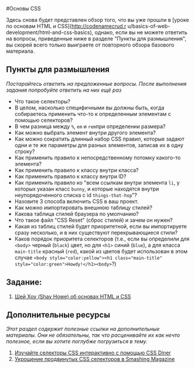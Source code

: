 #Основы CSS

Здесь снова будет представлен обзор того, что вы уже прошли в [уроке по основам HTML и CSS](http://codenamecrud.r u/basics-of-web-development/html-and-css-basics), однако, если вы не можете ответить на вопросы, приведенные ниже в разделе "Пункты для размышления", вы скорей всего только выиграете от повторного обзора базового материала.


## Пункты для размышления

_Постарайтесь ответить на предложенные вопросы. После выполнения задания попробуйте ответить на них ещё раз_

+ Что такое селекторы?
+ В целом, насколько специфичными вы должны быть, когда собираетесь применить что-то к определенным элементам с помощью селекторов?
+ В чем разница между `%`, `em` и `rem`при определении размера?
+ Как можно выбрать элемент внутри другого элемента?
+ Как можно сократить длинный набор CSS правил, которые задают одни и те же параметры для разных элементов, записав их в одну строку?
+ Как применить правило к непосредственному потомку какого-то элемента?
+ Как применить правило к классу внутри класса?
+ Как применить правило к классу внутри ID?
+ Как применить правило ко "всем ссылкам внутри элемента `li`, у которых указан класс `bunny`, и которые находятся внутри неупорядоченного списка с id `things-that-hop`"?
+ Назовите 3 способа включить CSS в ваш проект.
+ Как можно импортировать внешнюю таблицу стилей?
+ Какова таблица стилей браузера по умолчанию?
+ Что такое файл "CSS Reset" (сброс стилей) и зачем он нужен?
+ Какая из таблиц стилей будет приоритетной, если вы импортируете сразу несколько, и в них существуют перекрывающиеся стили?
+ Каков порядок приоритета селекторов (т.е., если вы определили для `<body>` черный (`black`) цвет, но для `<h1>` синий (`blue`), а для класса `main-title` красный (`red`), какой из цветов будет использован в этом случае `<body style="color:yellow"><h1 class="main-title" style="color:green">Howdy!</h1><body>`?)

## Задание:

1. [Шей Хоу (Shay Howe) об основах HTML и CSS](http://learn.shayhowe.com/html-css/building-your-first-web-page/)

## Дополнительные ресурсы

_Этот раздел содержит полезные ссылки на дополнительные материалы. Они не обязательны, так что расценивайте их как нечто полезное, если вы хотите поглубже погрузиться в тему._

1. [Изучайте селекторы CSS интерактивно с помощью CSS Diner](http://flukeout.github.io/)
2. [Укрощение продвинутых CSS селекторов в Smashing Magazine](http://www.smashingmagazine.com/2009/08/taming-advanced-css-selectors/)
